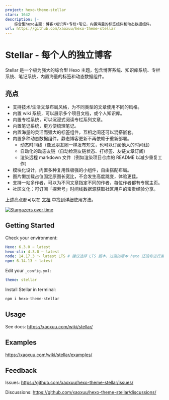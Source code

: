 ```yaml
---
project: hexo-theme-stellar
stars: 1642
description: |-
    综合型hexo主题：博客+知识库+专栏+笔记，内置海量的标签组件和动态数据组件。
url: https://github.com/xaoxuu/hexo-theme-stellar
---
```


# Stellar - 每个人的独立博客

Stellar 是一个极为强大的综合型 Hexo 主题，包含博客系统、知识库系统、专栏系统、笔记系统，内置海量的标签和动态数据组件。

## 亮点

- 支持技术/生活文章布局风格，为不同类型的文章使用不同的风格。
- 内置 wiki 系统，可以展示多个项目文档，或个人知识库。
- 内置专栏系统，可以沉浸式阅读专栏系列文章。
- 内置笔记系统，更方便梳理笔记。
- 内置海量的灵活而强大的标签组件，互相之间还可以混搭嵌套。
- 内置多种动态数据组件，静态博客更新不再依赖于重新部署。
  - 动态时间线（像发朋友圈一样发布短文，也可以订阅他人的时间线）
  - 自动化的动态友链（自动检测友链状态、打标签、友链文章订阅）
  - 渲染远程 markdown 文件（例如渲染项目仓库的 README 以减少重复工作）
- 模块化设计，内置多种复用性极强的小组件，自由搭配布局。
- 图片懒加载占位固定原图长宽比，不会发生高度跳变，体验更佳。
- 支持一站多作者，可以为不同文章指定不同的作者，每位作者都有专属主页。
- 社区文化：可订阅「探索号」时间线数据源获取社区用户的宝贵经验分享。

上述亮点都可以在 [文档](https://xaoxuu.com/wiki/stellar/) 中找到详细使用方法。

[![Stargazers over time](https://starchart.cc/xaoxuu/hexo-theme-stellar.svg)](https://starchart.cc/xaoxuu/hexo-theme-stellar)


## Getting Started

Check your environment:

```yaml
Hexo: 6.3.0 ~ latest
hexo-cli: 4.3.0 ~ latest
node: 14.17.3 ～ latest LTS # 建议选择 LTS 版本，过高的版本 hexo 还没有进行兼容。
npm: 6.14.13 ~ latest
```

Edit your `_config.yml`:

```yaml
theme: stellar
```

Install Stellar in terminal:

```bash
npm i hexo-theme-stellar
```

## Usage

See docs: https://xaoxuu.com/wiki/stellar/

## Examples

https://xaoxuu.com/wiki/stellar/examples/

## Feedback

Issues: https://github.com/xaoxuu/hexo-theme-stellar/issues/

Discussions: https://github.com/xaoxuu/hexo-theme-stellar/discussions/

